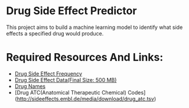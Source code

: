 # Drug Side Effect Predictor
This project aims to build a machine learning model to identify what side effects a specified drug would produce. 

# Required Resources And Links:
- [Drug Side Effect Frequency](http://sideeffects.embl.de/media/download/meddra_freq.tsv.gz)
- [Drug Side Effect Data(Final Size: 500 MB)](http://sideeffects.embl.de/media/download/meddra_all_label_se.tsv.gz)
- [Drug Names](http://sideeffects.embl.de/media/download/drug_names.tsv)
- [Drug ATC(Anatomical Therapeutic Chemical) Codes] (http://sideeffects.embl.de/media/download/drug_atc.tsv)

